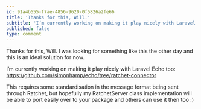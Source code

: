```yaml
---
id: 91a4b555-f7ae-4856-9620-0f5826a2fe66
title: 'Thanks for this, Will.'
subtitle: 'I’m currently working on making it play nicely with Laravel Echo too: https://github.com/simonhamp/echo/tree/ratchet-connector'
published: false
type: comment
---
```




Thanks for this, Will. I was looking for something like this the other day and this is an ideal solution for now.

I’m currently working on making it play nicely with Laravel Echo too: <https://github.com/simonhamp/echo/tree/ratchet-connector>

This requires some standardisation in the message format being sent through Ratchet, but hopefully my RatchetServer class implementation will be able to port easily over to your package and others can use it then too :)

